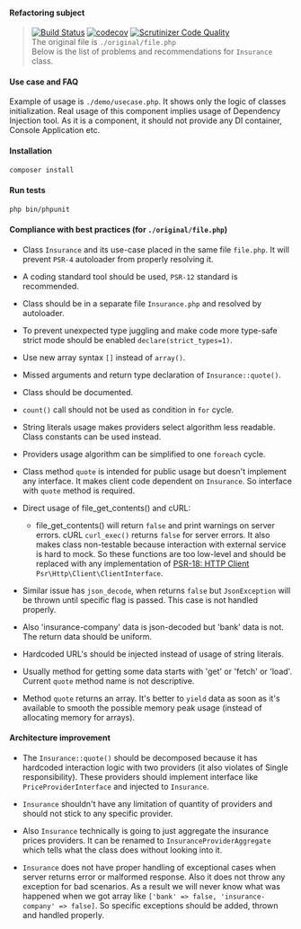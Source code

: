 #### Refactoring subject
> [![Build Status](https://travis-ci.org/andreyserdjuk/insurance-quote-provider.svg?branch=master)](https://travis-ci.org/andreyserdjuk/insurance-quote-provider)
> [![codecov](https://codecov.io/gh/andreyserdjuk/insurance-quote-provider/branch/master/graph/badge.svg?token=6F1I7TUV84)](https://codecov.io/gh/andreyserdjuk/insurance-quote-provider)
> [![Scrutinizer Code Quality](https://scrutinizer-ci.com/g/andreyserdjuk/insurance-quote-provider/badges/quality-score.png?b=master)](https://scrutinizer-ci.com/g/andreyserdjuk/insurance-quote-provider/?branch=master)  
> The original file is `./original/file.php`  
> Below is the list of problems and recommendations for `Insurance` class.

#### Use case and FAQ
Example of usage is `./demo/usecase.php`. It shows only the logic of classes initialization.
Real usage of this component implies usage of Dependency Injection tool.
As it is a component, it should not provide any DI container, Console Application etc.

#### Installation
```bash
composer install
```

#### Run tests
```bash
php bin/phpunit
```

#### Compliance with best practices (for `./original/file.php`)
* Class `Insurance` and its use-case placed in the same file `file.php`.
It will prevent `PSR-4` autoloader from properly resolving it.

* A coding standard tool should be used, `PSR-12` standard is recommended.

* Class should be in a separate file `Insurance.php` and resolved by autoloader.

* To prevent unexpected type juggling and make code more type-safe strict mode should be enabled `declare(strict_types=1)`. 

* Use new array syntax `[]` instead of `array()`.

* Missed arguments and return type declaration of `Insurance::quote()`.

* Class should be documented.

* `count()` call should not be used as condition in `for` cycle.

* String literals usage makes providers select algorithm less readable. Class constants
can be used instead. 

* Providers usage algorithm can be simplified to one `foreach` cycle.  

* Class method `quote` is intended for public usage but doesn't implement any interface. It makes client code 
dependent on `Insurance`. So interface with `quote` method is required.

* Direct usage of file_get_contents() and cURL: 
    * file_get_contents() will return `false` and print warnings on server errors.
    cURL `curl_exec()` returns `false` for server errors.
    It also makes class non-testable because interaction with external service is hard to mock.
    So these functions are too low-level and should be replaced with any implementation
    of [PSR-18: HTTP Client](https://www.php-fig.org/psr/psr-18/) `Psr\Http\Client\ClientInterface`.
* Similar issue has `json_decode`, when returns `false` but `JsonException` will be thrown until specific
flag is passed. This case is not handled properly.
* Also 'insurance-company' data is json-decoded but 'bank' data is not. The return data should be uniform.

* Hardcoded URL's should be injected instead of usage of string literals.

* Usually method for getting some data starts with 'get' or 'fetch' or 'load'. Current `quote` method name
is not descriptive.

* Method `quote` returns an array. It's better to `yield` data as soon as it's available to smooth the possible 
memory peak usage (instead of allocating memory for arrays).

#### Architecture improvement
* The `Insurance::quote()` should be decomposed because it has hardcoded interaction logic with two providers 
(it also violates of Single responsibility). These providers should implement interface like `PriceProviderInterface`
and injected to `Insurance`.

* `Insurance` shouldn't have any limitation of quantity of providers and should not stick to any specific provider.

* Also `Insurance` technically is going to just aggregate the insurance prices providers. It can be renamed
to `InsuranceProviderAggregate` which tells what the class does without looking into it. 

* `Insurance` does not have proper handling of exceptional cases when server returns error or malformed response.
Also it does not throw any exception for bad scenarios. As a result we will never know what was happened when we got
array like `['bank' => false, 'insurance-company' => false]`. So specific exceptions should be added, thrown and
handled properly.

